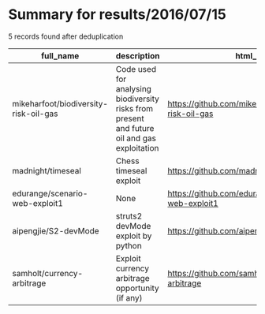 
# Summary for results/2016/07/15
    
5 records found after deduplication

| full_name | description | html_url | matched_list | matched_count | pushed_at | size | stargazers_count | language | forks_count | vul_ids |
|---------------------------------------|---------------------------------------------------------------------------------------------|----------------------------------------------------------|----------------|-----------------|---------------------------|--------|--------------------|------------|---------------|-----------|
| mikeharfoot/biodiversity-risk-oil-gas | Code used for analysing biodiversity risks from present and future oil and gas exploitation | https://github.com/mikeharfoot/biodiversity-risk-oil-gas | ['exploit'] | 1 | 2016-07-15 10:00:41+00:00 | 17 | 0 | R | 1 | [] |
| madnight/timeseal | Chess timeseal exploit | https://github.com/madnight/timeseal | ['exploit'] | 1 | 2016-07-15 17:11:48+00:00 | 1 | 0 | C++ | 2 | [] |
| edurange/scenario-web-exploit1 | None | https://github.com/edurange/scenario-web-exploit1 | ['exploit'] | 1 | 2016-07-15 22:14:04+00:00 | 0 | 0 | | 0 | [] |
| aipengjie/S2-devMode | struts2 devMode exploit by python | https://github.com/aipengjie/S2-devMode | ['exploit'] | 1 | 2016-07-15 03:18:10+00:00 | 2 | 1 | Python | 1 | [] |
| samholt/currency-arbitrage | Exploit currency arbitrage opportunity (if any) | https://github.com/samholt/currency-arbitrage | ['exploit'] | 1 | 2016-07-15 19:45:13+00:00 | 920 | 0 | JavaScript | 0 | [] |
